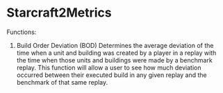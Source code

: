 # Starcraft2Metrics

Functions:
1) Build Order Deviation (BOD)
  Determines the average deviation of the time when a unit and building was created by a player in a replay with the time when those units and buildings were made by a benchmark replay. This function will allow a user to see how much deviation occurred between their executed build in any given replay and the benchmark of that same replay.
